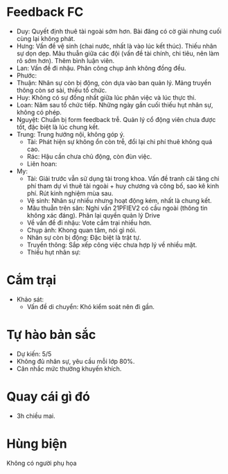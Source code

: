 # Feedback FC
- Duy: Quyết định thuê tài ngoài sớm hơn. Bài đăng có cờ giải nhưng cuối cùng lại không phát.
- Hưng: Vấn đề vệ sinh (chai nước, nhất là vào lúc kết thúc). Thiếu nhân sự dọn dẹp. Mâu thuẫn giữa các đội (vấn đề tài chính, chi tiêu, nên làm rõ sớm hơn). Thêm bình luận viên.
- Lan: Vấn đề đi nhậu. Phân công chụp ảnh không đồng đều.
- Phước: 
- Thuận: Nhân sự còn bị động, còn dựa vào ban quản lý. Mảng truyền thông còn sơ sài, thiếu tổ chức.
- Huy: Không có sự đồng nhất giữa lúc phân việc và lúc thực thi.
- Loan: Năm sau tổ chức tiếp. Những ngày gần cuối thiếu hụt nhân sự, không có phép.
- Nguyệt: Chuẩn bị form feedback trễ. Quản lý cổ động viên chưa được tốt, đặc biệt là lúc chung kết. 
- Trung: Trung hướng nội, không góp ý.
	- Tài: Phát hiện sự không ổn còn trễ, đổi lại chi phí thuê không quá cao.
	- Rác: Hậu cần chưa chủ động, còn đùn việc.
	- Liên hoan: 
- My: 
	- Tài: Giải trước vẫn sử dụng tài trong khoa. Vấn đề tranh cãi tăng chi phí tham dự vì thuê tài ngoài + huy chương và công bố, sao kê kinh phí. Rút kinh nghiệm mùa sau.
	- Vệ sinh: Nhân sự nhiều nhưng hoạt động kém, nhất là chung kết. 
	- Mâu thuẫn trên sân: Nghi vấn 21PFIEV2 có cầu ngoài (thông tin không xác đáng). Phân lại quyền quản lý Drive
	- Về vấn đề đi nhậu: Vote cắm trại nhiều hơn. 
	- Chụp ảnh: Khong quan tâm, nói gì nói.
	- Nhân sự còn bị động: Đặc biệt là trật tự.
	- Truyền thông: Sắp xếp công việc chưa hợp lý về nhiều mặt.
	- Thiếu hụt nhân sự: 

# Cắm trại
- Khảo sát:
	- Vấn đề di chuyển: Khó kiểm soát nên đi gần.

# Tự hào bản sắc
- Dự kiến: 5/5
- Không đủ nhân sự, yêu cầu mỗi lớp 80%.
- Cân nhắc mức thưởng khuyến khích.

# Quay cái gì đó
- 3h chiều mai.

# Hùng biện
Không có người phụ họa

